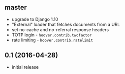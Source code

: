 ## master
* upgrade to Django 1.10
* "External" loader that fetches documents from a URL
* set no-cache and no-referral response headers
* TOTP login - `hoover.contrib.twofactor`
* rate limiting - `hoover.contrib.ratelimit`

## 0.1 (2016-04-28)
* initial release
